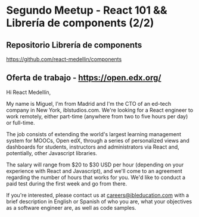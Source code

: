 # Segundo Meetup - React 101 && Librería de components (2/2)

## Repositorio Librería de components
https://github.com/react-medellin/components

## Oferta de trabajo - https://open.edx.org/

Hi React Medellín,

My name is Miguel, I'm from Madrid and I'm the CTO of an ed-tech company in New York, iblstudios.com. We're looking for a React engineer to work remotely, either part-time (anywhere from two to five hours per day) or full-time.

The job consists of extending the world's largest learning management system for MOOCs, Open edX, through a series of personalized views and dashboards for students, instructors and administrators via React and, potentially, other Javascript libraries.

The salary will range from $20 to $30 USD per hour (depending on your experience with React and Javascript), and we'll come to an agreement regarding the number of hours that works for you. We'd like to conduct a paid test during the first week and go from there.

If you're interested, please contact us at careers@ibleducation.com with a brief description in English or Spanish of who you are, what your objectives as a software engineer are, as well as code samples.
